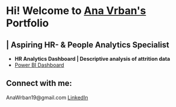 <h1>Hi! Welcome to
 <a href = "https://www.linkedin.com/in/ana-vrban-005390144/"> Ana Vrban's</a> 
 Portfolio</h1><h2>| Aspiring HR- & People Analytics Specialist</h3> 


- <b>HR Analytics Dashboard | Descriptive analysis of attrition data</b>
 - [Power BI Dashboard](https://github.com/AnaVrban/Portfolio)

<h2> Connect with me: </h2>
<a> AnaWrban19@gmail.com</a>
<a href = "https://www.linkedin.com/in/ana-vrban-005390144/" > LinkedIn</a>
